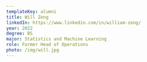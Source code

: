 ```yaml
---
templateKey: alumni
title: Will Zeng
linkedIn: https://www.linkedin.com/in/william-zeng/
year: 2022
degree: BS
major: Statistics and Machine Learning
role: Former Head of Operations
photo: /img/will.jpg
---
```

